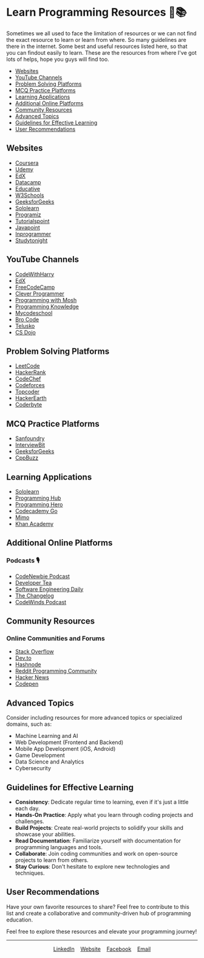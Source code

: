 # Learn Programming Resources 🚀📚
Sometimes we all used to face the limitation of resources or we can not find the exact resource to learn or learn from where. So many guidelines are there in the internet. Some best and useful resources listed here, so that you can findout easily to learn. These are the resources from where I've got lots of helps, hope you guys will find too.

- [Websites](#websites)
- [YouTube Channels](#youtube-channels)
- [Problem Solving Platforms](#problem-solving-platforms)
- [MCQ Practice Platforms](#mcq-practice-platforms)
- [Learning Applications](#learning-applications)
- [Additional Online Platforms](#additional-online-platforms)
- [Community Resources](#community-resources)
- [Advanced Topics](#advanced-topics)
- [Guidelines for Effective Learning](#guidelines-for-effective-learning)
- [User Recommendations](#user-recommendations)

## Websites 

- [Coursera](https://www.coursera.org)
- [Udemy](https://www.udemy.com)
- [EdX](https://www.edx.org)
- [Datacamp](https://www.datacamp.com)
- [Educative](https://www.educative.io)
- [W3Schools](https://www.w3schools.com)
- [GeeksforGeeks](https://www.geeksforgeeks.org)
- [Sololearn](https://www.sololearn.com)
- [Programiz](https://www.programiz.com)
- [Tutorialspoint](https://www.tutorialspoint.com)
- [Javapoint](https://www.javapoint.com)
- [Inprogrammer](https://www.inprogrammer.com)
- [Studytonight](https://www.studytonight.com)

## YouTube Channels 

- [CodeWithHarry](https://www.youtube.com/CodeWithHarry)
- [EdX](https://www.youtube.com/edx)
- [FreeCodeCamp](https://www.youtube.com/@freecodecamp)
- [Clever Programmer](https://www.youtube.com/@CleverProgrammer)
- [Programming with Mosh](https://www.youtube.com/@programmingwithmosh)
- [Programming Knowledge](https://www.youtube.com/@ProgrammingKnowledge)
- [Mycodeschool](https://www.youtube.com/@mycodeschool)
- [Bro Code](https://www.youtube.com/@BroCodez)
- [Telusko](https://www.youtube.com/@Telusko)
- [CS Dojo](https://www.youtube.com/@CSDojo)

## Problem Solving Platforms 

- [LeetCode](https://www.leetcode.com)
- [HackerRank](https://www.hackerrank.com)
- [CodeChef](https://www.codechef.com)
- [Codeforces](https://www.codeforces.com)
- [Topcoder](https://www.topcoder.com)
- [HackerEarth](https://www.hackerearth.com)
- [Coderbyte](https://www.coderbyte.com)

## MCQ Practice Platforms 

- [Sanfoundry](https://www.sanfoundry.com)
- [InterviewBit](https://www.interviewbit.com)
- [GeeksforGeeks](https://www.geeksforgeeks.org)
- [CppBuzz](https://www.cppbuzz.com)

## Learning Applications 

- [Sololearn](https://www.sololearn.com)
- [Programming Hub](https://www.programminghub.io)
- [Programming Hero](https://www.programming-hero.com)
- [Codecademy Go](https://www.codecademy.com/go)
- [Mimo](https://www.mimo.com)
- [Khan Academy](https://www.khanacademy.org)

## Additional Online Platforms

### Podcasts 🎙️

- [CodeNewbie Podcast](https://www.codenewbie.org/podcast)
- [Developer Tea](https://spec.fm/podcasts/developer-tea)
- [Software Engineering Daily](https://softwareengineeringdaily.com/)
- [The Changelog](https://changelog.com/podcast)
- [CodeWinds Podcast](https://codewinds.com/podcast.html)

## Community Resources

### Online Communities and Forums 

- [Stack Overflow](https://stackoverflow.com/)
- [Dev.to](https://dev.to/)
- [Hashnode](https://hashnode.com/)
- [Reddit Programming Community](https://www.reddit.com/r/programming/)
- [Hacker News](https://news.ycombinator.com/)
- [Codepen](https://codepen.io/)

## Advanced Topics

Consider including resources for more advanced topics or specialized domains, such as:

- Machine Learning and AI
- Web Development (Frontend and Backend)
- Mobile App Development (iOS, Android)
- Game Development
- Data Science and Analytics
- Cybersecurity

## Guidelines for Effective Learning

- **Consistency**: Dedicate regular time to learning, even if it's just a little each day.
- **Hands-On Practice**: Apply what you learn through coding projects and challenges.
- **Build Projects**: Create real-world projects to solidify your skills and showcase your abilities.
- **Read Documentation**: Familiarize yourself with documentation for programming languages and tools.
- **Collaborate**: Join coding communities and work on open-source projects to learn from others.
- **Stay Curious**: Don't hesitate to explore new technologies and techniques.

## User Recommendations
Have your own favorite resources to share? Feel free to contribute to this list and create a collaborative and community-driven hub of programming education.

Feel free to explore these resources and elevate your programming journey!

---

<div align="center">
    <a href="https://www.linkedin.com/in/fardinkai">LinkedIn</a>
    &nbsp;&nbsp;
    <a href="https://www.fardinai.me/">Website</a>
    &nbsp;&nbsp;
    <a href="https://www.facebook.com/fardinkai">Facebook</a>
    &nbsp;&nbsp;
    <a href="mailto:fardin.opai@gmail.com">Email</a>
</div>
